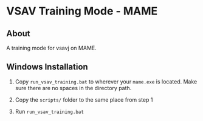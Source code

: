 # VSAV Training Mode - MAME

## About
A training mode for vsavj on MAME.

## Windows Installation 
  1. Copy `run_vsav_training.bat` to wherever your `mame.exe` is located. Make sure there are no spaces in the directory path.

  2. Copy the `scripts/` folder to the same place from step 1

  3. Run `run_vsav_training.bat`
